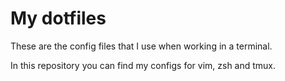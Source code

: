 # My dotfiles

These are the config files that I use when working in a terminal.

In this repository you can find my configs for vim, zsh and tmux. 
